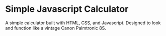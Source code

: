 # Simple Javascript Calculator
A simple calculator built with HTML, CSS, and Javascript. Designed to look and function like a vintage Canon Palmtronic 8S.
